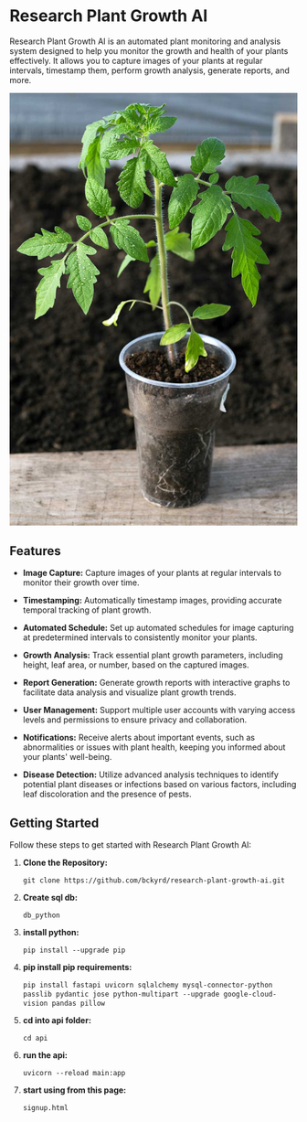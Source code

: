 # Research Plant Growth AI

Research Plant Growth AI is an automated plant monitoring and analysis system designed to help you monitor the growth and health of your plants effectively. It allows you to capture images of your plants at regular intervals, timestamp them, perform growth analysis, generate reports, and more.

![Plant Growth Image](readme__image.jpg)

## Features

- **Image Capture:** Capture images of your plants at regular intervals to monitor their growth over time.

- **Timestamping:** Automatically timestamp images, providing accurate temporal tracking of plant growth.

- **Automated Schedule:** Set up automated schedules for image capturing at predetermined intervals to consistently monitor your plants.

- **Growth Analysis:** Track essential plant growth parameters, including height, leaf area, or number, based on the captured images.

- **Report Generation:** Generate growth reports with interactive graphs to facilitate data analysis and visualize plant growth trends.

- **User Management:** Support multiple user accounts with varying access levels and permissions to ensure privacy and collaboration.

- **Notifications:** Receive alerts about important events, such as abnormalities or issues with plant health, keeping you informed about your plants' well-being.

- **Disease Detection:** Utilize advanced analysis techniques to identify potential plant diseases or infections based on various factors, including leaf discoloration and the presence of pests.

## Getting Started

Follow these steps to get started with Research Plant Growth AI:

1. **Clone the Repository:**
   ```shell
   git clone https://github.com/bckyrd/research-plant-growth-ai.git

2. **Create sql db:**
   ```shell
   db_python

3. **install python:**
   ```shell
   pip install --upgrade pip

4. **pip install pip requirements:**
   ```shell
   pip install fastapi uvicorn sqlalchemy mysql-connector-python passlib pydantic jose python-multipart --upgrade google-cloud-vision pandas pillow

5. **cd into api folder:**
   ```shell
   cd api

6. **run the api:**
   ```shell
   uvicorn --reload main:app

7. **start using from this page:**
   ```shell
   signup.html
 
